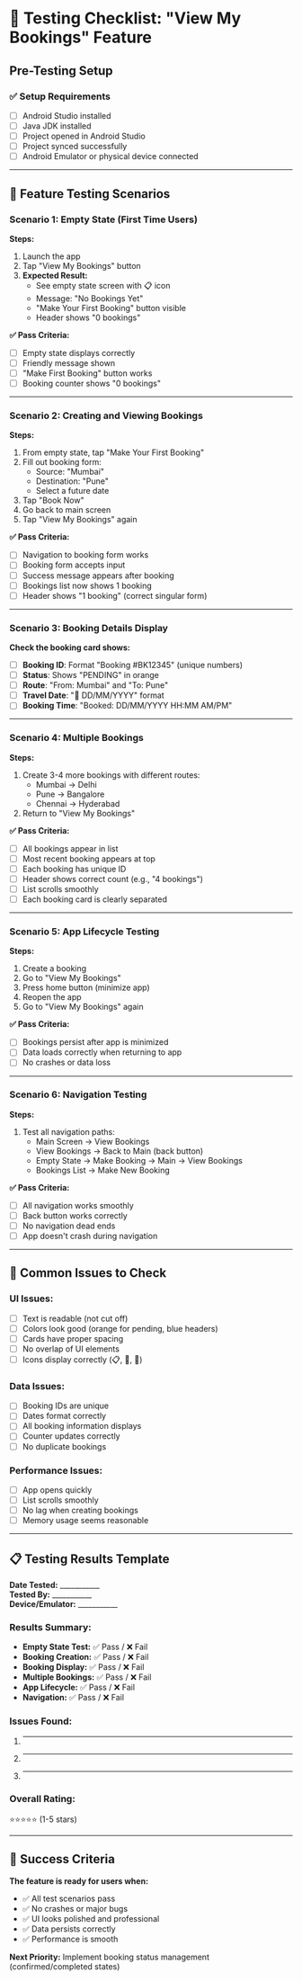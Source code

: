 # 🧪 Testing Checklist: "View My Bookings" Feature

## Pre-Testing Setup

### ✅ **Setup Requirements**
- [ ] Android Studio installed
- [ ] Java JDK installed  
- [ ] Project opened in Android Studio
- [ ] Project synced successfully
- [ ] Android Emulator or physical device connected

---

## 📱 **Feature Testing Scenarios**

### **Scenario 1: Empty State (First Time Users)**

**Steps:**
1. Launch the app
2. Tap "View My Bookings" button
3. **Expected Result:** 
   - See empty state screen with 📋 icon
   - Message: "No Bookings Yet"  
   - "Make Your First Booking" button visible
   - Header shows "0 bookings"

**✅ Pass Criteria:**
- [ ] Empty state displays correctly
- [ ] Friendly message shown
- [ ] "Make First Booking" button works
- [ ] Booking counter shows "0 bookings"

---

### **Scenario 2: Creating and Viewing Bookings**

**Steps:**
1. From empty state, tap "Make Your First Booking" 
2. Fill out booking form:
   - Source: "Mumbai"
   - Destination: "Pune"  
   - Select a future date
3. Tap "Book Now"
4. Go back to main screen
5. Tap "View My Bookings" again

**✅ Pass Criteria:**
- [ ] Navigation to booking form works
- [ ] Booking form accepts input
- [ ] Success message appears after booking
- [ ] Bookings list now shows 1 booking
- [ ] Header shows "1 booking" (correct singular form)

---

### **Scenario 3: Booking Details Display**

**Check the booking card shows:**
- [ ] **Booking ID**: Format "Booking #BK12345" (unique numbers)
- [ ] **Status**: Shows "PENDING" in orange
- [ ] **Route**: "From: Mumbai" and "To: Pune"
- [ ] **Travel Date**: "📅 DD/MM/YYYY" format
- [ ] **Booking Time**: "Booked: DD/MM/YYYY HH:MM AM/PM"

---

### **Scenario 4: Multiple Bookings**

**Steps:**
1. Create 3-4 more bookings with different routes:
   - Mumbai → Delhi
   - Pune → Bangalore  
   - Chennai → Hyderabad
2. Return to "View My Bookings"

**✅ Pass Criteria:**
- [ ] All bookings appear in list
- [ ] Most recent booking appears at top
- [ ] Each booking has unique ID
- [ ] Header shows correct count (e.g., "4 bookings")
- [ ] List scrolls smoothly
- [ ] Each booking card is clearly separated

---

### **Scenario 5: App Lifecycle Testing**

**Steps:**
1. Create a booking
2. Go to "View My Bookings" 
3. Press home button (minimize app)
4. Reopen the app
5. Go to "View My Bookings" again

**✅ Pass Criteria:**
- [ ] Bookings persist after app is minimized
- [ ] Data loads correctly when returning to app
- [ ] No crashes or data loss

---

### **Scenario 6: Navigation Testing**

**Steps:**
1. Test all navigation paths:
   - Main Screen → View Bookings
   - View Bookings → Back to Main (back button)
   - Empty State → Make Booking → Main → View Bookings
   - Bookings List → Make New Booking

**✅ Pass Criteria:**
- [ ] All navigation works smoothly
- [ ] Back button works correctly
- [ ] No navigation dead ends
- [ ] App doesn't crash during navigation

---

## 🐛 **Common Issues to Check**

### **UI Issues:**
- [ ] Text is readable (not cut off)
- [ ] Colors look good (orange for pending, blue headers)
- [ ] Cards have proper spacing
- [ ] No overlap of UI elements
- [ ] Icons display correctly (📋, 📍, 📅)

### **Data Issues:**
- [ ] Booking IDs are unique
- [ ] Dates format correctly
- [ ] All booking information displays
- [ ] Counter updates correctly
- [ ] No duplicate bookings

### **Performance Issues:**  
- [ ] App opens quickly
- [ ] List scrolls smoothly
- [ ] No lag when creating bookings
- [ ] Memory usage seems reasonable

---

## 📋 **Testing Results Template**

**Date Tested:** ___________  
**Tested By:** ___________  
**Device/Emulator:** ___________

### Results Summary:
- **Empty State Test:** ✅ Pass / ❌ Fail  
- **Booking Creation:** ✅ Pass / ❌ Fail
- **Booking Display:** ✅ Pass / ❌ Fail  
- **Multiple Bookings:** ✅ Pass / ❌ Fail
- **App Lifecycle:** ✅ Pass / ❌ Fail
- **Navigation:** ✅ Pass / ❌ Fail

### Issues Found:
1. ___________
2. ___________
3. ___________

### Overall Rating: 
⭐⭐⭐⭐⭐ (1-5 stars)

---

## 🎯 **Success Criteria**

**The feature is ready for users when:**
- ✅ All test scenarios pass
- ✅ No crashes or major bugs
- ✅ UI looks polished and professional
- ✅ Data persists correctly
- ✅ Performance is smooth

**Next Priority:** Implement booking status management (confirmed/completed states)